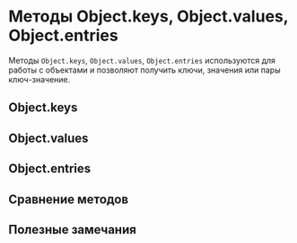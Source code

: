 # Методы Object.keys, Object.values, Object.entries

Методы `Object.keys`, `Object.values`, `Object.entries` используются для работы с объектами и позволяют получить ключи,
значения или пары ключ-значение.

## Object.keys

## Object.values

## Object.entries

## Сравнение методов

## Полезные замечания
